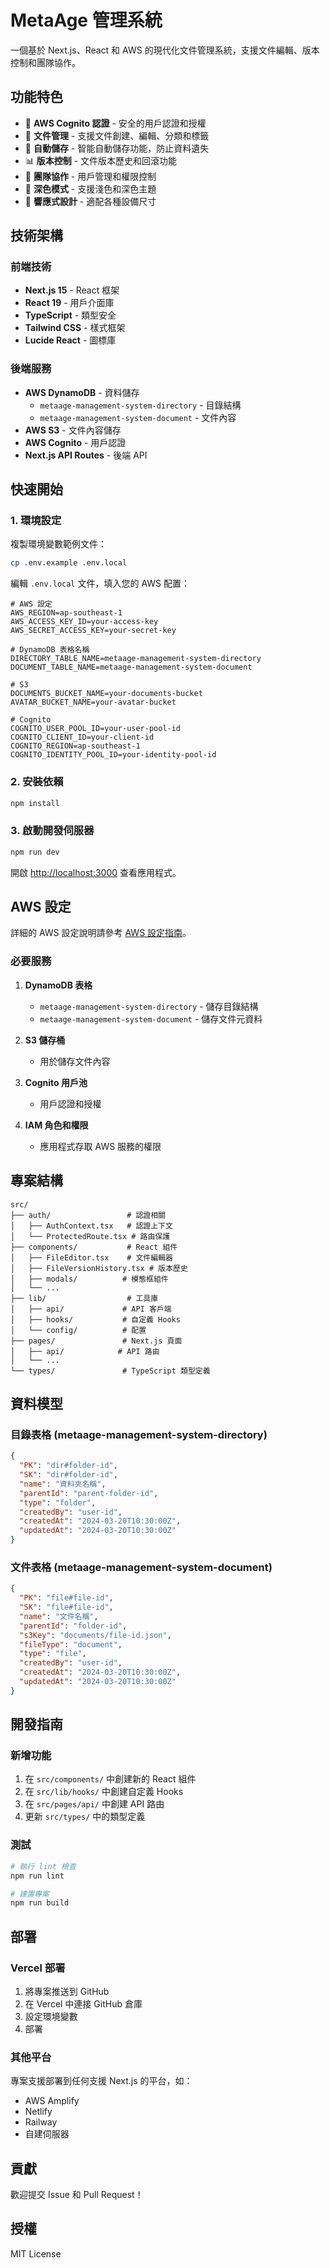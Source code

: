 # MetaAge 管理系統

一個基於 Next.js、React 和 AWS 的現代化文件管理系統，支援文件編輯、版本控制和團隊協作。

## 功能特色

- 🔐 **AWS Cognito 認證** - 安全的用戶認證和授權
- 📁 **文件管理** - 支援文件創建、編輯、分類和標籤
- 🔄 **自動儲存** - 智能自動儲存功能，防止資料遺失
- 📊 **版本控制** - 文件版本歷史和回滾功能
- 👥 **團隊協作** - 用戶管理和權限控制
- 🌙 **深色模式** - 支援淺色和深色主題
- 📱 **響應式設計** - 適配各種設備尺寸

## 技術架構

### 前端技術

- **Next.js 15** - React 框架
- **React 19** - 用戶介面庫
- **TypeScript** - 類型安全
- **Tailwind CSS** - 樣式框架
- **Lucide React** - 圖標庫

### 後端服務

- **AWS DynamoDB** - 資料儲存
  - `metaage-management-system-directory` - 目錄結構
  - `metaage-management-system-document` - 文件內容
- **AWS S3** - 文件內容儲存
- **AWS Cognito** - 用戶認證
- **Next.js API Routes** - 後端 API

## 快速開始

### 1. 環境設定

複製環境變數範例文件：

```bash
cp .env.example .env.local
```

編輯 `.env.local` 文件，填入您的 AWS 配置：

```env
# AWS 設定
AWS_REGION=ap-southeast-1
AWS_ACCESS_KEY_ID=your-access-key
AWS_SECRET_ACCESS_KEY=your-secret-key

# DynamoDB 表格名稱
DIRECTORY_TABLE_NAME=metaage-management-system-directory
DOCUMENT_TABLE_NAME=metaage-management-system-document

# S3
DOCUMENTS_BUCKET_NAME=your-documents-bucket
AVATAR_BUCKET_NAME=your-avatar-bucket

# Cognito
COGNITO_USER_POOL_ID=your-user-pool-id
COGNITO_CLIENT_ID=your-client-id
COGNITO_REGION=ap-southeast-1
COGNITO_IDENTITY_POOL_ID=your-identity-pool-id
```

### 2. 安裝依賴

```bash
npm install
```

### 3. 啟動開發伺服器

```bash
npm run dev
```

開啟 [http://localhost:3000](http://localhost:3000) 查看應用程式。

## AWS 設定

詳細的 AWS 設定說明請參考 [AWS 設定指南](docs/aws-setup.md)。

### 必要服務

1. **DynamoDB 表格**

   - `metaage-management-system-directory` - 儲存目錄結構
   - `metaage-management-system-document` - 儲存文件元資料

2. **S3 儲存桶**

   - 用於儲存文件內容

3. **Cognito 用戶池**

   - 用戶認證和授權

4. **IAM 角色和權限**
   - 應用程式存取 AWS 服務的權限

## 專案結構

```
src/
├── auth/                 # 認證相關
│   ├── AuthContext.tsx   # 認證上下文
│   └── ProtectedRoute.tsx # 路由保護
├── components/           # React 組件
│   ├── FileEditor.tsx    # 文件編輯器
│   ├── FileVersionHistory.tsx # 版本歷史
│   ├── modals/          # 模態框組件
│   └── ...
├── lib/                  # 工具庫
│   ├── api/             # API 客戶端
│   ├── hooks/           # 自定義 Hooks
│   └── config/          # 配置
├── pages/               # Next.js 頁面
│   ├── api/            # API 路由
│   └── ...
└── types/               # TypeScript 類型定義
```

## 資料模型

### 目錄表格 (metaage-management-system-directory)

```json
{
  "PK": "dir#folder-id",
  "SK": "dir#folder-id",
  "name": "資料夾名稱",
  "parentId": "parent-folder-id",
  "type": "folder",
  "createdBy": "user-id",
  "createdAt": "2024-03-20T10:30:00Z",
  "updatedAt": "2024-03-20T10:30:00Z"
}
```

### 文件表格 (metaage-management-system-document)

```json
{
  "PK": "file#file-id",
  "SK": "file#file-id",
  "name": "文件名稱",
  "parentId": "folder-id",
  "s3Key": "documents/file-id.json",
  "fileType": "document",
  "type": "file",
  "createdBy": "user-id",
  "createdAt": "2024-03-20T10:30:00Z",
  "updatedAt": "2024-03-20T10:30:00Z"
}
```

## 開發指南

### 新增功能

1. 在 `src/components/` 中創建新的 React 組件
2. 在 `src/lib/hooks/` 中創建自定義 Hooks
3. 在 `src/pages/api/` 中創建 API 路由
4. 更新 `src/types/` 中的類型定義

### 測試

```bash
# 執行 lint 檢查
npm run lint

# 建置專案
npm run build
```

## 部署

### Vercel 部署

1. 將專案推送到 GitHub
2. 在 Vercel 中連接 GitHub 倉庫
3. 設定環境變數
4. 部署

### 其他平台

專案支援部署到任何支援 Next.js 的平台，如：

- AWS Amplify
- Netlify
- Railway
- 自建伺服器

## 貢獻

歡迎提交 Issue 和 Pull Request！

## 授權

MIT License
